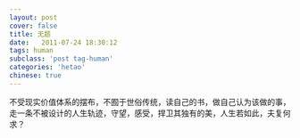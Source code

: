 ```yaml
---
layout: post
cover: false
title: 无题
date:   2011-07-24 18:30:12
tags: human
subclass: 'post tag-human'
categories: 'hetao'
chinese: true
---
```


不受现实价值体系的摆布，不囿于世俗传统，读自己的书，做自己认为该做的事，走一条不被设计的人生轨迹，守望，感受，捍卫其独有的美，人生若如此，夫复何求？


